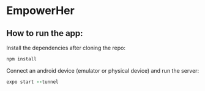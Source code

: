 # EmpowerHer

## How to run the app:

Install the dependencies after cloning the repo:
```ruby
npm install
```
Connect an android device (emulator or physical device) and run the server:
```ruby
expo start --tunnel
```

